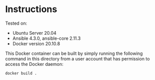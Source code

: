# Instructions

Tested on:
- Ubuntu Server 20.04
- Ansible 4.3.0, ansible-core 2.11.3
- Docker version 20.10.8

This Docker container can be built by simply running the following command in this directory from a user account that has permission to access the Docker daemon:

    docker build .


